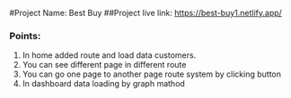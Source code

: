 #Project Name: Best Buy
##Project live link: https://best-buy1.netlify.app/
### Points:
1. In home added route and load data customers.
2. You can see different page in different route
3. You can go one page to another page route system by clicking button
4. In dashboard data loading by graph mathod